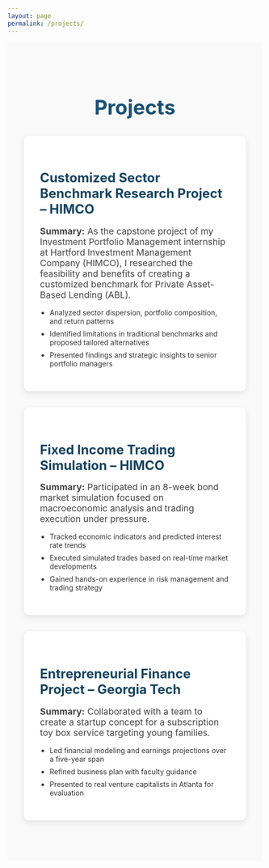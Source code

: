 ```yaml
---
layout: page
permalink: /projects/
---
```


<div class="section-wrapper">
  <h1 class="section-title">Projects</h1>

  <div class="project">
    <h2>Customized Sector Benchmark Research Project – HIMCO</h2>
    <p><strong>Summary:</strong> As the capstone project of my Investment Portfolio Management internship at Hartford Investment Management Company (HIMCO), I researched the feasibility and benefits of creating a customized benchmark for Private Asset-Based Lending (ABL).</p>
    <ul>
      <li>Analyzed sector dispersion, portfolio composition, and return patterns</li>
      <li>Identified limitations in traditional benchmarks and proposed tailored alternatives</li>
      <li>Presented findings and strategic insights to senior portfolio managers</li>
    </ul>
  </div>

  <div class="project">
    <h2>Fixed Income Trading Simulation – HIMCO</h2>
    <p><strong>Summary:</strong> Participated in an 8-week bond market simulation focused on macroeconomic analysis and trading execution under pressure.</p>
    <ul>
      <li>Tracked economic indicators and predicted interest rate trends</li>
      <li>Executed simulated trades based on real-time market developments</li>
      <li>Gained hands-on experience in risk management and trading strategy</li>
    </ul>
  </div>

  <div class="project">
    <h2>Entrepreneurial Finance Project – Georgia Tech</h2>
    <p><strong>Summary:</strong> Collaborated with a team to create a startup concept for a subscription toy box service targeting young families.</p>
    <ul>
      <li>Led financial modeling and earnings projections over a five-year span</li>
      <li>Refined business plan with faculty guidance</li>
      <li>Presented to real venture capitalists in Atlanta for evaluation</li>
    </ul>
  </div>
</div>

<style>
.section-wrapper {
  padding: 3rem 2rem;
  background-color: #f9f9f9;
}

.section-title {
  font-size: 2.5rem;
  color: #1a5276;
  margin-bottom: 2rem;
  text-align: center;
}

.project {
  background: white;
  border-radius: 10px;
  padding: 2rem;
  margin-bottom: 2rem;
  box-shadow: 0 4px 12px rgba(0, 0, 0, 0.1);
}

.project h2 {
  font-size: 1.6rem;
  color: #154360;
  margin-bottom: 0.5rem;
}

.project p {
  font-size: 1.1rem;
  color: #444;
  margin-bottom: 1rem;
}

.project ul {
  padding-left: 1.2rem;
  color: #333;
}

.project ul li {
  margin-bottom: 0.5rem;
}
</style>
